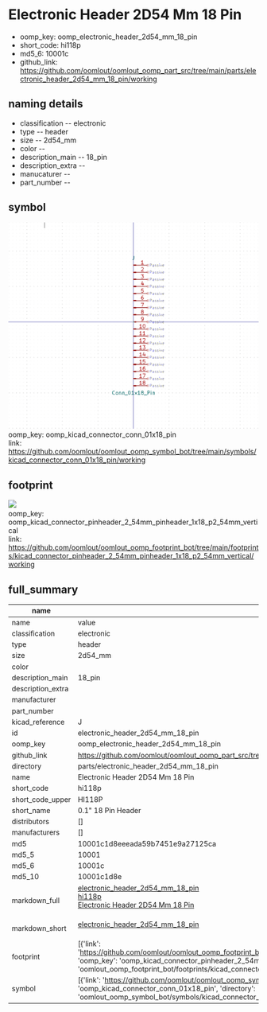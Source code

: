 # Electronic Header 2D54 Mm 18 Pin

  
* oomp_key: oomp_electronic_header_2d54_mm_18_pin 
* short_code: hi118p
* md5_6: 10001c  
* github_link: https://github.com/oomlout/oomlout_oomp_part_src/tree/main/parts/electronic_header_2d54_mm_18_pin/working  
## naming details
* classification -- electronic
* type -- header
* size -- 2d54_mm
* color -- 
* description_main -- 18_pin
* description_extra -- 
* manucaturer -- 
* part_number -- 



## symbol

![](symbol/0/working/working_600.png)  
oomp_key: oomp_kicad_connector_conn_01x18_pin  
link: https://github.com/oomlout/oomlout_oomp_symbol_bot/tree/main/symbols/kicad_connector_conn_01x18_pin/working  

## footprint

![](footprint/0/working/working_600.png)  
oomp_key: oomp_kicad_connector_pinheader_2_54mm_pinheader_1x18_p2_54mm_vertical  
link: https://github.com/oomlout/oomlout_oomp_footprint_bot/tree/main/footprints/kicad_connector_pinheader_2_54mm_pinheader_1x18_p2_54mm_vertical/working  

## full_summary
| name | value | 
| --- | --- | 
| name | value | 
| classification | electronic | 
| type | header | 
| size | 2d54_mm | 
| color |  | 
| description_main | 18_pin | 
| description_extra |  | 
| manufacturer |  | 
| part_number |  | 
| kicad_reference | J | 
| id | electronic_header_2d54_mm_18_pin | 
| oomp_key | oomp_electronic_header_2d54_mm_18_pin | 
| github_link | https://github.com/oomlout/oomlout_oomp_part_src/tree/main/parts/electronic_header_2d54_mm_18_pin/working | 
| directory | parts/electronic_header_2d54_mm_18_pin | 
| name | Electronic Header 2D54 Mm 18 Pin | 
| short_code | hi118p | 
| short_code_upper | HI118P | 
| short_name | 0.1" 18 Pin Header | 
| distributors | [] | 
| manufacturers | [] | 
| md5 | 10001c1d8eeeada59b7451e9a27125ca | 
| md5_5 | 10001 | 
| md5_6 | 10001c | 
| md5_10 | 10001c1d8e | 
| markdown_full | [electronic_header_2d54_mm_18_pin](https://github.com/oomlout/oomlout_oomp_part_src/tree/main/parts/electronic_header_2d54_mm_18_pin/working)<br>[hi118p](https://github.com/oomlout/oomlout_oomp_part_src/tree/main/parts/electronic_header_2d54_mm_18_pin/working)<br>[Electronic Header 2D54 Mm 18 Pin](https://github.com/oomlout/oomlout_oomp_part_src/tree/main/parts/electronic_header_2d54_mm_18_pin/working)<br><br> | 
| markdown_short | [electronic_header_2d54_mm_18_pin](https://github.com/oomlout/oomlout_oomp_part_src/tree/main/parts/electronic_header_2d54_mm_18_pin/working)<br><br> | 
| footprint | [{'link': 'https://github.com/oomlout/oomlout_oomp_footprint_bot/tree/main/foootprntss/kicad_connector_pinheader_2_54mm_pinheader_1x18_p2_54mm_vertical', 'oomp_key': 'oomp_kicad_connector_pinheader_2_54mm_pinheader_1x18_p2_54mm_vertical', 'directory': 'oomlout_oomp_footprint_bot/footprints/kicad_connector_pinheader_2_54mm_pinheader_1x18_p2_54mm_vertical//working/working.kicad_mod'}] | 
| symbol | [{'link': 'https://github.com/oomlout/oomlout_oomp_symbol_bot/tree/main/symbols/kicad_connector_conn_01x18_pin', 'oomp_key': 'oomp_kicad_connector_conn_01x18_pin', 'directory': 'oomlout_oomp_symbol_bot/symbols/kicad_connector_conn_01x18_pin//working/working.kicad_sym'}] | 
